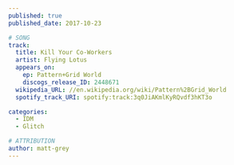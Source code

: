 ```yaml
---
published: true
published_date: 2017-10-23

# SONG
track:
  title: Kill Your Co-Workers
  artist: Flying Lotus
  appears_on:
    ep: Pattern+Grid World
    discogs_release_ID: 2448671
  wikipedia_URL: //en.wikipedia.org/wiki/Pattern%2BGrid_World
  spotify_track_URI: spotify:track:3q0JiAKmlKyRQvdf3hKT3o

categories:
  - IDM
  - Glitch

# ATTRIBUTION
author: matt-grey
---
```

